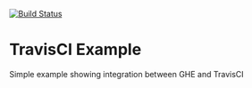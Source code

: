[![Build Status](https://travis-ci.org/pprommer/travisci-example.svg?branch=master)](https://travis-ci.org/pprommer/travisci-example)

# TravisCI Example
Simple example showing integration between GHE and TravisCI
